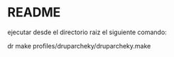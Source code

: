 # README #

ejecutar desde el directorio raiz el siguiente comando:

dr make profiles/druparcheky/druparcheky.make